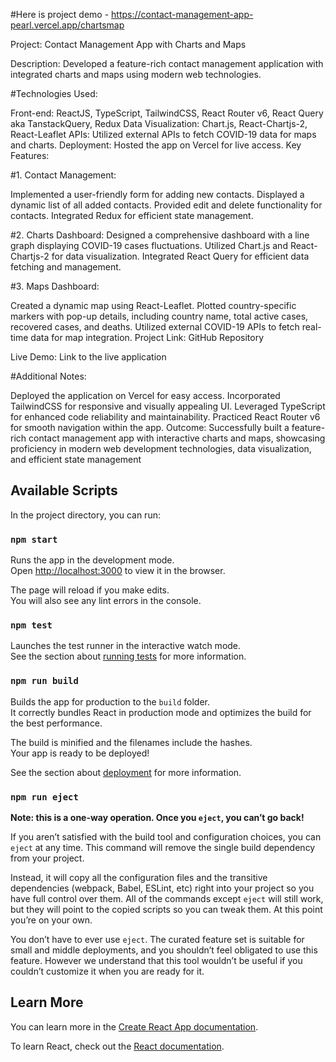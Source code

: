 #Here is project demo - https://contact-management-app-pearl.vercel.app/chartsmap

Project: Contact Management App with Charts and Maps

Description: Developed a feature-rich contact management application with integrated charts and maps using modern web technologies.

#Technologies Used:

Front-end: ReactJS, TypeScript, TailwindCSS, React Router v6, React Query aka TanstackQuery, Redux
Data Visualization: Chart.js, React-Chartjs-2, React-Leaflet
APIs: Utilized external APIs to fetch COVID-19 data for maps and charts.
Deployment: Hosted the app on Vercel for live access.
Key Features:

#1. Contact Management:

Implemented a user-friendly form for adding new contacts.
Displayed a dynamic list of all added contacts.
Provided edit and delete functionality for contacts.
Integrated Redux for efficient state management.

#2. Charts Dashboard:
Designed a comprehensive dashboard with a line graph displaying COVID-19 cases fluctuations.
Utilized Chart.js and React-Chartjs-2 for data visualization.
Integrated React Query for efficient data fetching and management.

#3. Maps Dashboard:

Created a dynamic map using React-Leaflet.
Plotted country-specific markers with pop-up details, including country name, total active cases, recovered cases, and deaths.
Utilized external COVID-19 APIs to fetch real-time data for map integration.
Project Link: GitHub Repository

Live Demo: Link to the live application

#Additional Notes:

Deployed the application on Vercel for easy access.
Incorporated TailwindCSS for responsive and visually appealing UI.
Leveraged TypeScript for enhanced code reliability and maintainability.
Practiced React Router v6 for smooth navigation within the app.
Outcome: Successfully built a feature-rich contact management app with interactive charts and maps, showcasing proficiency in modern web development technologies, data visualization, and efficient state management






## Available Scripts

In the project directory, you can run:

### `npm start`

Runs the app in the development mode.\
Open [http://localhost:3000](http://localhost:3000) to view it in the browser.

The page will reload if you make edits.\
You will also see any lint errors in the console.

### `npm test`

Launches the test runner in the interactive watch mode.\
See the section about [running tests](https://facebook.github.io/create-react-app/docs/running-tests) for more information.

### `npm run build`

Builds the app for production to the `build` folder.\
It correctly bundles React in production mode and optimizes the build for the best performance.

The build is minified and the filenames include the hashes.\
Your app is ready to be deployed!

See the section about [deployment](https://facebook.github.io/create-react-app/docs/deployment) for more information.

### `npm run eject`

**Note: this is a one-way operation. Once you `eject`, you can’t go back!**

If you aren’t satisfied with the build tool and configuration choices, you can `eject` at any time. This command will remove the single build dependency from your project.

Instead, it will copy all the configuration files and the transitive dependencies (webpack, Babel, ESLint, etc) right into your project so you have full control over them. All of the commands except `eject` will still work, but they will point to the copied scripts so you can tweak them. At this point you’re on your own.

You don’t have to ever use `eject`. The curated feature set is suitable for small and middle deployments, and you shouldn’t feel obligated to use this feature. However we understand that this tool wouldn’t be useful if you couldn’t customize it when you are ready for it.

## Learn More

You can learn more in the [Create React App documentation](https://facebook.github.io/create-react-app/docs/getting-started).

To learn React, check out the [React documentation](https://reactjs.org/).
